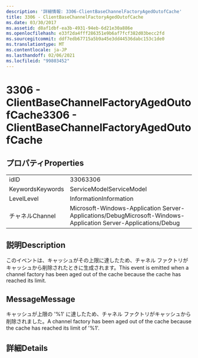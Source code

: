 ```yaml
---
description: '詳細情報: 3306-ClientBaseChannelFactoryAgedOutofCache'
title: 3306 - ClientBaseChannelFactoryAgedOutofCache
ms.date: 03/30/2017
ms.assetid: d8af1dbf-ea3b-4931-94eb-6d21e30a886e
ms.openlocfilehash: e33f2da4fff286351e9b6af7fcf382d03becc2fd
ms.sourcegitcommit: ddf7edb67715a5b9a45e3dd44536dabc153c1de0
ms.translationtype: MT
ms.contentlocale: ja-JP
ms.lasthandoff: 02/06/2021
ms.locfileid: "99803452"
---
```

# <a name="3306---clientbasechannelfactoryagedoutofcache"></a><span data-ttu-id="22335-103">3306 - ClientBaseChannelFactoryAgedOutofCache</span><span class="sxs-lookup"><span data-stu-id="22335-103">3306 - ClientBaseChannelFactoryAgedOutofCache</span></span>

## <a name="properties"></a><span data-ttu-id="22335-104">プロパティ</span><span class="sxs-lookup"><span data-stu-id="22335-104">Properties</span></span>  
  
|||  
|-|-|  
|<span data-ttu-id="22335-105">id</span><span class="sxs-lookup"><span data-stu-id="22335-105">ID</span></span>|<span data-ttu-id="22335-106">3306</span><span class="sxs-lookup"><span data-stu-id="22335-106">3306</span></span>|  
|<span data-ttu-id="22335-107">Keywords</span><span class="sxs-lookup"><span data-stu-id="22335-107">Keywords</span></span>|<span data-ttu-id="22335-108">ServiceModel</span><span class="sxs-lookup"><span data-stu-id="22335-108">ServiceModel</span></span>|  
|<span data-ttu-id="22335-109">Level</span><span class="sxs-lookup"><span data-stu-id="22335-109">Level</span></span>|<span data-ttu-id="22335-110">Information</span><span class="sxs-lookup"><span data-stu-id="22335-110">Information</span></span>|  
|<span data-ttu-id="22335-111">チャネル</span><span class="sxs-lookup"><span data-stu-id="22335-111">Channel</span></span>|<span data-ttu-id="22335-112">Microsoft-Windows-Application Server-Applications/Debug</span><span class="sxs-lookup"><span data-stu-id="22335-112">Microsoft-Windows-Application Server-Applications/Debug</span></span>|  
  
## <a name="description"></a><span data-ttu-id="22335-113">説明</span><span class="sxs-lookup"><span data-stu-id="22335-113">Description</span></span>  

 <span data-ttu-id="22335-114">このイベントは、キャッシュがその上限に達したため、チャネル ファクトリがキャッシュから削除されたときに生成されます。</span><span class="sxs-lookup"><span data-stu-id="22335-114">This event is emitted when a channel factory has been aged out of the cache because the cache has reached its limit.</span></span>  
  
## <a name="message"></a><span data-ttu-id="22335-115">Message</span><span class="sxs-lookup"><span data-stu-id="22335-115">Message</span></span>  

 <span data-ttu-id="22335-116">キャッシュが上限の '%1' に達したため、チャネル ファクトリがキャッシュから削除されました。</span><span class="sxs-lookup"><span data-stu-id="22335-116">A channel factory has been aged out of the cache because the cache has reached its limit of '%1'.</span></span>  
  
## <a name="details"></a><span data-ttu-id="22335-117">詳細</span><span class="sxs-lookup"><span data-stu-id="22335-117">Details</span></span>
